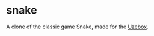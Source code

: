# snake

A clone of the classic game Snake, made for the [Uzebox](http://belogic.com/uzebox/index.asp).
